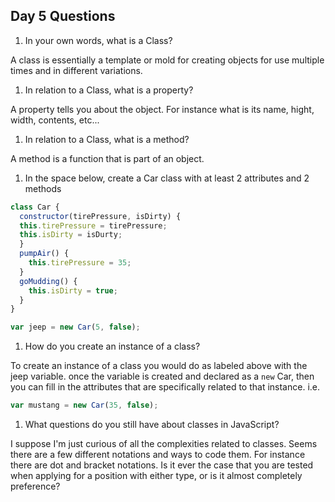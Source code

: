 
## Day 5 Questions

1. In your own words, what is a Class?

A class is essentially a template or mold for creating objects for use multiple times and in different variations.

1. In relation to a Class, what is a property?

A property tells you about the object. For instance what is its name, hight, width, contents, etc...

1. In relation to a Class, what is a method?

A method is a function that is part of an object.

1. In the space below, create a Car class with at least 2 attributes and 2 methods

```JavaScript
class Car {
  constructor(tirePressure, isDirty) {
  this.tirePressure = tirePressure;
  this.isDirty = isDurty;
  }
  pumpAir() {
    this.tirePressure = 35;
  }
  goMudding() {
    this.isDirty = true;
  }
}

var jeep = new Car(5, false);
```

1. How do you create an instance of a class?

To create an instance of a class you would do as labeled above with the jeep variable.
once the variable is created and declared as a `new` Car, then you can fill in the attributes that are
specifically related to that instance.
i.e.

```Javascript
var mustang = new Car(35, false);
```
1. What questions do you still have about classes in JavaScript?

I suppose I'm just curious of all the complexities related to classes. Seems there are a few different notations and
ways to code them. For instance there are dot and bracket notations. Is it ever the case that you are tested when applying
for a position with either type, or is it almost completely preference?
